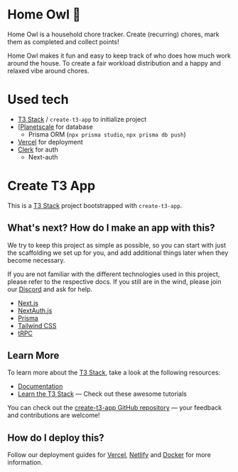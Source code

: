 # Home Owl 🦉

Home Owl is a household chore tracker. Create (recurring) chores, mark them as completed and collect points!

Home Owl makes it fun and easy to keep track of who does how much work around the house. To create a fair workload distribution and a happy and relaxed vibe around chores.



<!-- Notes to self
* Find a hosted database service (maybe supabase?) with automated backups
  * https://www.prisma.io/docs/guides/database/supabase
  * https://authjs.dev/reference/adapter/supabase

* Consider Flutter for all frontends..?
  -->


# Used tech
* [T3 Stack](https://create.t3.gg/) / `create-t3-app` to initialize project
* [[Planetscale](https://planetscale.com) for database
  * Prisma ORM (`npx prisma studio`, `npx prisma db push`)
* [Vercel](vercel.com) for deployment
* [Clerk](https://clerk.com) for auth
  * Next-auth

# Create T3 App

This is a [T3 Stack](https://create.t3.gg/) project bootstrapped with `create-t3-app`.

## What's next? How do I make an app with this?

We try to keep this project as simple as possible, so you can start with just the scaffolding we set up for you, and add additional things later when they become necessary.

If you are not familiar with the different technologies used in this project, please refer to the respective docs. If you still are in the wind, please join our [Discord](https://t3.gg/discord) and ask for help.

- [Next.js](https://nextjs.org)
- [NextAuth.js](https://next-auth.js.org)
- [Prisma](https://prisma.io)
- [Tailwind CSS](https://tailwindcss.com)
- [tRPC](https://trpc.io)

## Learn More

To learn more about the [T3 Stack](https://create.t3.gg/), take a look at the following resources:

- [Documentation](https://create.t3.gg/)
- [Learn the T3 Stack](https://create.t3.gg/en/faq#what-learning-resources-are-currently-available) — Check out these awesome tutorials

You can check out the [create-t3-app GitHub repository](https://github.com/t3-oss/create-t3-app) — your feedback and contributions are welcome!

## How do I deploy this?

Follow our deployment guides for [Vercel](https://create.t3.gg/en/deployment/vercel), [Netlify](https://create.t3.gg/en/deployment/netlify) and [Docker](https://create.t3.gg/en/deployment/docker) for more information.
